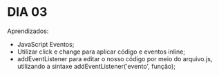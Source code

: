 # DIA 03

Aprendizados:
- JavaScript Eventos;
- Utilizar click e change para aplicar código e eventos inline;
- addEventListener para editar o nosso código por meio do arquivo.js, utilizando a sintaxe addEventListener('evento', função);

